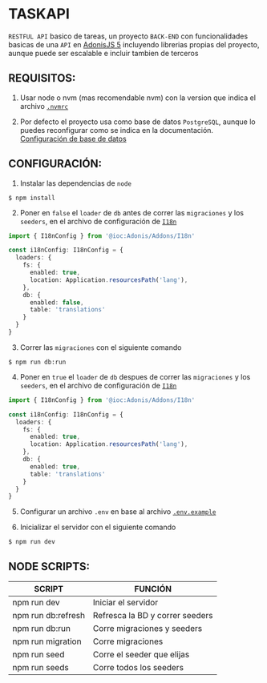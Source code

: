 # TASKAPI

`RESTFUL API` basico de tareas, un proyecto `BACK-END` con funcionalidades basicas de una `API` en [AdonisJS 5](https://docs.adonisjs.com/guides/introduction "AdonisJs") incluyendo librerias propias del proyecto, aunque puede ser escalable e incluir tambien de terceros

## REQUISITOS:

1. Usar node o nvm (mas recomendable nvm) con la version que indica el archivo [`.nvmrc`](./.nvmrc)

2. Por defecto el proyecto usa como base de datos `PostgreSQL`, aunque lo puedes reconfigurar como se indica en la documentación. [Configuración de base de datos](https://docs.adonisjs.com/guides/database/introduction "AdonisJs")

## CONFIGURACIÓN:

1. Instalar las dependencias de `node`

~~~console
$ npm install
~~~

2. Poner en `false` el `loader` de `db` antes de correr las `migraciones` y los `seeders`, en el archivo de configuración de [`I18n`](./config/i18n.ts)

~~~typescript
import { I18nConfig } from '@ioc:Adonis/Addons/I18n'

const i18nConfig: I18nConfig = {
  loaders: {
    fs: {
      enabled: true,
      location: Application.resourcesPath('lang'),
    },
    db: {
      enabled: false,
      table: 'translations'
    }
  }
}
~~~

3. Correr las `migraciones` con el siguiente comando

~~~console
$ npm run db:run
~~~

4. Poner en `true` el `loader` de `db` despues de correr las `migraciones` y los `seeders`, en el archivo de configuración de [`I18n`](./config/i18n.ts)

~~~typescript
import { I18nConfig } from '@ioc:Adonis/Addons/I18n'

const i18nConfig: I18nConfig = {
  loaders: {
    fs: {
      enabled: true,
      location: Application.resourcesPath('lang'),
    },
    db: {
      enabled: true,
      table: 'translations'
    }
  }
}
~~~

5. Configurar un archivo `.env` en base al archivo [`.env.example`](./.env.example)

6. Inicializar el servidor con el siguiente comando

~~~console
$ npm run dev
~~~

## NODE SCRIPTS:

|       SCRIPT        |             FUNCIÓN             |
|---------------------|---------------------------------|
| npm run dev         | Iniciar el servidor             |
| npm run db:refresh  | Refresca la BD y correr seeders |
| npm run db:run      | Corre migraciones y seeders     |
| npm run migration   | Corre migraciones               |
| npm run seed        | Corre el seeder que elijas      |
| npm run seeds       | Corre todos los seeders         |

